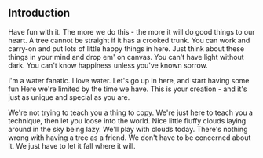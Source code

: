 ## Introduction

Have fun with it. The more we do this - the more it will do good things to our heart. A tree cannot
be straight if it has a crooked trunk. You can work and carry-on and put lots of little happy things in here. Just think about these things in your mind and drop em' on canvas. You can't have light without dark. You can't know happiness unless you've known sorrow.

I'm a water fanatic. I love water. Let's go up in here, and start having some fun Here we're limited by the time we have. This is your creation - and it's just as unique and special as you are.

We're not trying to teach you a thing to copy. We're just here to teach you a technique, then let you loose into the world. Nice little fluffy clouds laying around in the sky being lazy. We'll play with clouds today. There's nothing wrong with having a tree as a friend. We don't have to be concerned about it. We just have to let it fall where it will.